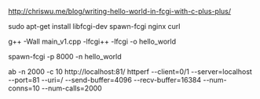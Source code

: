 http://chriswu.me/blog/writing-hello-world-in-fcgi-with-c-plus-plus/

sudo apt-get install libfcgi-dev spawn-fcgi nginx curl

g++ -Wall main_v1.cpp -lfcgi++ -lfcgi -o hello_world

spawn-fcgi -p 8000 -n hello_world



ab -n 2000 -c 10 http://localhost:81/
httperf --client=0/1 --server=localhost --port=81 --uri=/ --send-buffer=4096 --recv-buffer=16384 --num-conns=10 --num-calls=2000